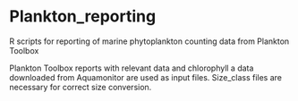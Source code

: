 # Plankton_reporting
R scripts for reporting of marine phytoplankton counting data from Plankton Toolbox

Plankton Toolbox reports with relevant data and chlorophyll a data downloaded from Aquamonitor are used as input files. 
Size_class files are necessary for correct size conversion.
